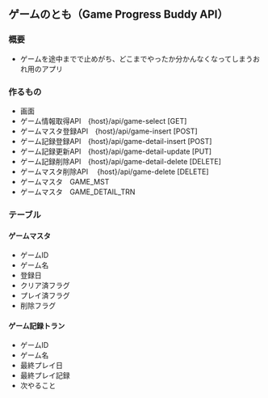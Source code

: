 ## ゲームのとも（Game Progress Buddy API）

### 概要

- ゲームを途中までで止めがち、どこまでやったか分かんなくなってしまうおれ用のアプリ

### 作るもの

- 画面
- ゲーム情報取得API　{host}/api/game-select  [GET]
- ゲームマスタ登録API　{host}/api/game-insert  [POST]
- ゲーム記録登録API　{host}/api/game-detail-insert  [POST]
- ゲーム記録更新API　{host}/api/game-detail-update [PUT]
- ゲーム記録削除API　{host}/api/game-detail-delete [DELETE]
- ゲームマスタ削除API 　{host}/api/game-delete [DELETE]
- ゲームマスタ　GAME_MST
- ゲームマスタ　GAME_DETAIL_TRN

### テーブル

#### ゲームマスタ
- ゲームID
- ゲーム名
- 登録日
- クリア済フラグ
- プレイ済フラグ
- 削除フラグ
  
#### ゲーム記録トラン
- ゲームID
- ゲーム名
- 最終プレイ日
- 最終プレイ記録
- 次やること
